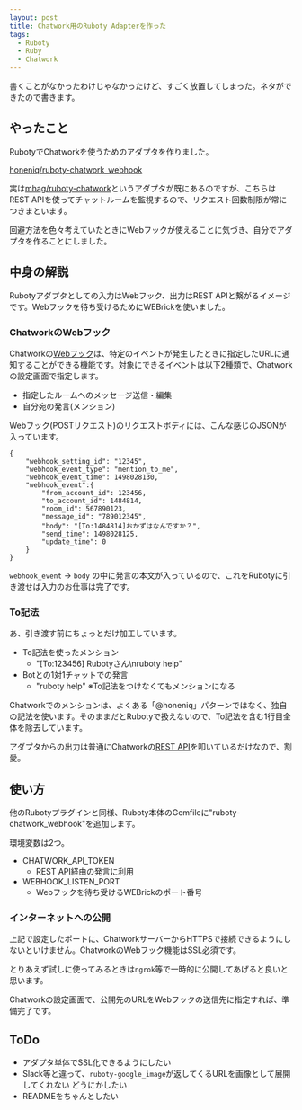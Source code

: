 ```yaml
---
layout: post
title: Chatwork用のRuboty Adapterを作った
tags:
  - Ruboty
  - Ruby
  - Chatwork
---
```


書くことがなかったわけじゃなかったけど、すごく放置してしまった。ネタができたので書きます。

## やったこと

RubotyでChatworkを使うためのアダプタを作りました。

[honeniq/ruboty-chatwork_webhook](https://github.com/honeniq/ruboty-chatwork_webhook)

実は[mhag/ruboty-chatwork](https://github.com/mhag/ruboty-chatwork)というアダプタが既にあるのですが、こちらはREST APIを使ってチャットルームを監視するので、リクエスト回数制限が常につきまといます。

回避方法を色々考えていたときにWebフックが使えることに気づき、自分でアダプタを作ることにしました。

## 中身の解説

Rubotyアダプタとしての入力はWebフック、出力はREST APIと繋がるイメージです。Webフックを待ち受けるためにWEBrickを使いました。

### ChatworkのWebフック

Chatworkの[Webフック](http://developer.chatwork.com/ja/webhook.html)は、特定のイベントが発生したときに指定したURLに通知することができる機能です。対象にできるイベントは以下2種類で、Chatworkの設定画面で指定します。

- 指定したルームへのメッセージ送信・編集
- 自分宛の発言(メンション)

Webフック(POSTリクエスト)のリクエストボディには、こんな感じのJSONが入っています。

```
{
    "webhook_setting_id": "12345",
    "webhook_event_type": "mention_to_me",
    "webhook_event_time": 1498028130,
    "webhook_event":{
        "from_account_id": 123456,
        "to_account_id": 1484814,
        "room_id": 567890123,
        "message_id": "789012345",
        "body": "[To:1484814]おかずはなんですか？",
        "send_time": 1498028125,
        "update_time": 0
    }
}
```

``webhook_event`` -> ``body`` の中に発言の本文が入っているので、これをRubotyに引き渡せば入力のお仕事は完了です。

### To記法

あ、引き渡す前にちょっとだけ加工しています。

- To記法を使ったメンション
  - "[To:123456] Rubotyさん\nruboty help"
- Botとの1対1チャットでの発言
  - "ruboty help"  ※To記法をつけなくてもメンションになる

Chatworkでのメンションは、よくある「@honeniq」パターンではなく、独自の記法を使います。そのままだとRubotyで扱えないので、To記法を含む1行目全体を除去しています。

アダプタからの出力は普通にChatworkの[REST API](http://developer.chatwork.com/ja/endpoints.html)を叩いているだけなので、割愛。


## 使い方

他のRubotyプラグインと同様、Ruboty本体のGemfileに"ruboty-chatwork_webhook"を追加します。

環境変数は2つ。

- CHATWORK_API_TOKEN
  - REST API経由の発言に利用
- WEBHOOK_LISTEN_PORT
  - Webフックを待ち受けるWEBrickのポート番号

### インターネットへの公開

上記で設定したポートに、ChatworkサーバーからHTTPSで接続できるようにしないといけません。ChatworkのWebフック機能はSSL必須です。

とりあえず試しに使ってみるときは``ngrok``等で一時的に公開してあげると良いと思います。

Chatworkの設定画面で、公開先のURLをWebフックの送信先に指定すれば、準備完了です。


## ToDo

- アダプタ単体でSSL化できるようにしたい
- Slack等と違って、``ruboty-google_image``が返してくるURLを画像として展開してくれない どうにかしたい
- READMEをちゃんとしたい

